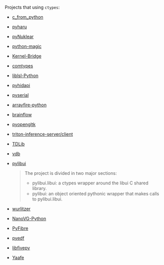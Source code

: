 Projects that using `ctypes`:

- [c_from_python](https://github.com/mattip/c_from_python)

- [pyharu](https://github.com/libharu/libharu/tree/master/if/python)

- [pyNuklear](https://github.com/billsix/pyNuklear)

- [python-magic](https://github.com/ahupp/python-magic)

- [Kernel-Bridge](https://github.com/HoShiMin/Kernel-Bridge/blob/master/Python-Bridge/Python-Bridge.py)

- [comtypes](https://github.com/enthought/comtypes)

- [liblsl-Python](https://github.com/labstreaminglayer/liblsl-Python)

- [pyhidapi](https://github.com/apmorton/pyhidapi)

- [pyserial](https://github.com/pyserial/pyserial/blob/master/serial/win32.py)

- [arrayfire-python](https://github.com/arrayfire/arrayfire-python)

- [brainflow](https://github.com/brainflow-dev/brainflow/tree/master/python-package/brainflow)

- [pyopengltk](https://github.com/jonwright/pyopengltk)

- [triton-inference-server/client](https://github.com/triton-inference-server/client)

- [TDLib](https://github.com/tdlib/td/blob/master/example/python/tdjson_example.py)

- [vdb](https://github.com/ncbi/ncbi-vdb/blob/master/py_vdb/vdb.py)

- [pylibui](https://github.com/joaoventura/pylibui)
  
  > The project is divided in two major sections:
  > 
  > - pylibui.libui: a ctypes wrapper around the libui C shared library.
  > - pylibui: an object oriented pythonic wrapper that makes calls to pylibui.libui.

- [wurlitzer](https://github.com/minrk/wurlitzer)

- [NanoVG-Python](https://github.com/inniyah/nanovg/tree/master/python)

- [PyFibre](https://github.com/samuelsadok/fibre/tree/devel/python)

- [pyedf](https://github.com/jusjusjus/pyedf)

- [libfivepy](https://gitlab.com/rcmz/libfivepy)

- [Yaafe](https://github.com/Yaafe/Yaafe)
